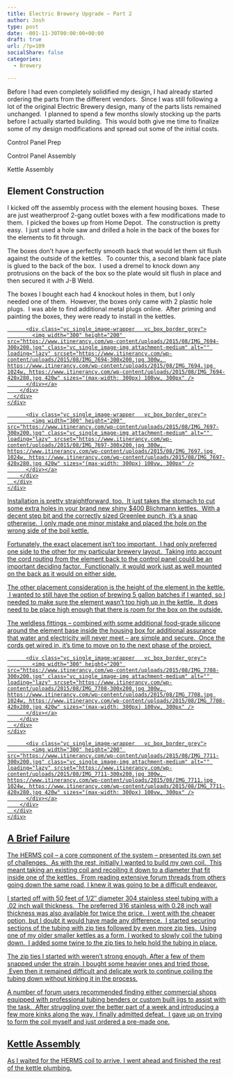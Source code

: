 ```yaml
---
title: Electric Brewery Upgrade – Part 2
author: Josh
type: post
date: -001-11-30T00:00:00+00:00
draft: true
url: /?p=109
socialShare: false
categories:
  - Brewery

---
```


Before I had even completely solidified my design, I had already started ordering the parts from the different vendors.  Since I was still following a lot of the original Electric Brewery design, many of the parts lists remained unchanged.  I planned to spend a few months slowly stocking up the parts before I actually started building.  This would both give me time to finalize some of my design modifications and spread out some of the initial costs.

Control Panel Prep


Control Panel Assembly


Kettle Assembly


## Element Construction


I kicked off the assembly process with the element housing boxes.  These are just weatherproof 2-gang outlet boxes with a few modifications made to them.  I picked the boxes up from Home Depot.  The construction is pretty easy.  I just used a hole saw and drilled a hole in the back of the boxes for the elements to fit through.


The boxes don&#8217;t have a perfectly smooth back that would let them sit flush against the outside of the kettles.  To counter this, a second blank face plate is glued to the back of the box.  I used a dremel to knock down any protrusions on the back of the box so the plate would sit flush in place and then secured it with J-B Weld.


The boxes I bought each had 4 knockout holes in them, but I only needed one of them.  However, the boxes only came with 2 plastic hole plugs.  I was able to find additional metal plugs online.  After priming and painting the boxes, they were ready to install in the kettles.

<div class="vc_row wpb_row vc_row-fluid">
  <div class="wpb_column vc_column_container vc_col-sm-6">
    <div class="wpb_wrapper">
      <div class="wpb_single_image wpb_content_element vc_align_left">
        <div class="wpb_wrapper">
          <a href="https://www.itinerancy.com/wp-content/uploads/2015/08/IMG_7694-1024x683.jpg" target="_self">
          
          <div class="vc_single_image-wrapper   vc_box_border_grey">
            <img width="300" height="200" src="https://www.itinerancy.com/wp-content/uploads/2015/08/IMG_7694-300x200.jpg" class="vc_single_image-img attachment-medium" alt="" loading="lazy" srcset="https://www.itinerancy.com/wp-content/uploads/2015/08/IMG_7694-300x200.jpg 300w, https://www.itinerancy.com/wp-content/uploads/2015/08/IMG_7694.jpg 1024w, https://www.itinerancy.com/wp-content/uploads/2015/08/IMG_7694-420x280.jpg 420w" sizes="(max-width: 300px) 100vw, 300px" />
          </div></a>
        </div>
      </div>
    </div>
  </div>
  
  <div class="wpb_column vc_column_container vc_col-sm-6">
    <div class="wpb_wrapper">
      <div class="wpb_single_image wpb_content_element vc_align_left">
        <div class="wpb_wrapper">
          <a href="https://www.itinerancy.com/wp-content/uploads/2015/08/IMG_7697-1024x683.jpg" target="_self">
          
          <div class="vc_single_image-wrapper   vc_box_border_grey">
            <img width="300" height="200" src="https://www.itinerancy.com/wp-content/uploads/2015/08/IMG_7697-300x200.jpg" class="vc_single_image-img attachment-medium" alt="" loading="lazy" srcset="https://www.itinerancy.com/wp-content/uploads/2015/08/IMG_7697-300x200.jpg 300w, https://www.itinerancy.com/wp-content/uploads/2015/08/IMG_7697.jpg 1024w, https://www.itinerancy.com/wp-content/uploads/2015/08/IMG_7697-420x280.jpg 420w" sizes="(max-width: 300px) 100vw, 300px" />
          </div></a>
        </div>
      </div>
    </div>
  </div>
</div>



Installation is pretty straightforward, too.  It just takes the stomach to cut some extra holes in your brand new shiny $400 Blichmann kettles.  With a decent step bit and the correctly sized Greenlee punch, it&#8217;s a snap otherwise.  I only made one minor mistake and placed the hole on the wrong side of the boil kettle.


Fortunately, the exact placement isn&#8217;t too important.  I had only preferred one side to the other for my particular brewery layout.  Taking into account the cord routing from the element back to the control panel could be an important deciding factor.  Functionally, it would work just as well mounted on the back as it would on either side.


The other placement consideration is the height of the element in the kettle.  I wanted to still have the option of brewing 5 gallon batches if I wanted, so I needed to make sure the element wasn&#8217;t too high up in the kettle.  It does need to be place high enough that there is room for the box on the outside.


The weldless fittings &#8211; combined with some additional food-grade silicone around the element base inside the housing box for additional assurance that water and electricity will never meet &#8211; are simple and secure.  Once the cords get wired in, it&#8217;s time to move on to the next phase of the project.


<div class="vc_row wpb_row vc_row-fluid">
  <div class="wpb_column vc_column_container vc_col-sm-6">
    <div class="wpb_wrapper">
      <div class="wpb_single_image wpb_content_element vc_align_left">
        <div class="wpb_wrapper">
          <a href="https://www.itinerancy.com/wp-content/uploads/2015/08/IMG_7708-1024x683.jpg" target="_self">
          
          <div class="vc_single_image-wrapper   vc_box_border_grey">
            <img width="300" height="200" src="https://www.itinerancy.com/wp-content/uploads/2015/08/IMG_7708-300x200.jpg" class="vc_single_image-img attachment-medium" alt="" loading="lazy" srcset="https://www.itinerancy.com/wp-content/uploads/2015/08/IMG_7708-300x200.jpg 300w, https://www.itinerancy.com/wp-content/uploads/2015/08/IMG_7708.jpg 1024w, https://www.itinerancy.com/wp-content/uploads/2015/08/IMG_7708-420x280.jpg 420w" sizes="(max-width: 300px) 100vw, 300px" />
          </div></a>
        </div>
      </div>
    </div>
  </div>
  
  <div class="wpb_column vc_column_container vc_col-sm-6">
    <div class="wpb_wrapper">
      <div class="wpb_single_image wpb_content_element vc_align_left">
        <div class="wpb_wrapper">
          <a href="https://www.itinerancy.com/wp-content/uploads/2015/08/IMG_7711-1024x683.jpg" target="_self">
          
          <div class="vc_single_image-wrapper   vc_box_border_grey">
            <img width="300" height="200" src="https://www.itinerancy.com/wp-content/uploads/2015/08/IMG_7711-300x200.jpg" class="vc_single_image-img attachment-medium" alt="" loading="lazy" srcset="https://www.itinerancy.com/wp-content/uploads/2015/08/IMG_7711-300x200.jpg 300w, https://www.itinerancy.com/wp-content/uploads/2015/08/IMG_7711.jpg 1024w, https://www.itinerancy.com/wp-content/uploads/2015/08/IMG_7711-420x280.jpg 420w" sizes="(max-width: 300px) 100vw, 300px" />
          </div></a>
        </div>
      </div>
    </div>
  </div>
</div>


## A Brief Failure

The HERMS coil &#8211; a core component of the system &#8211; presented its own set of challenges.  As with the rest, initially I wanted to build my own coil.  This meant taking an existing coil and recoiling it down to a diameter that fit inside one of the kettles.  From reading extensive forum threads from others going down the same road, I knew it was going to be a difficult endeavor.


I started off with 50 feet of 1/2&#8243; diameter 304 stainless steel tubing with a .02 inch wall thickness.  The preferred 316 stainless with 0.28 inch wall thickness was also available for twice the price.  I went with the cheaper option, but I doubt it would have made any difference.  I started securing sections of the tubing with zip ties followed by even more zip ties.  Using one of my older smaller kettles as a form, I worked to slowly coil the tubing down.  I added some twine to the zip ties to help hold the tubing in place.


The zip ties I started with weren&#8217;t strong enough. After a few of them snapped under the strain, I bought some heavier ones and tried those.  Even then it remained difficult and delicate work to continue coiling the tubing down without kinking it in the process.


A number of forum users recommended finding either commercial shops equipped with professional tubing benders or custom built jigs to assist with the task.  After struggling over the better part of a week and introducing a few more kinks along the way, I finally admitted defeat.  I gave up on trying to form the coil myself and just ordered a pre-made one.


## Kettle Assembly

As I waited for the HERMS coil to arrive, I went ahead and finished the rest of the kettle plumbing.
